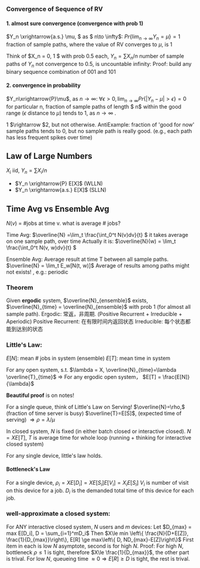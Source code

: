 ### Convergence of Sequence of RV
#### 1. almost sure convergence (convergence with prob 1)
$Y_n \xrightarrow{a.s.} \mu, $ as $  n\to \infty$:
$Pr\{\lim _{n\to\infty} Y_n=\mu\}=1$
fraction of sample paths, where the value of RV converges to $\mu$, is 1

Think of $X_n = 0, 1 $ with prob 0.5 each, $Y_n=\sum X_n / n$
number of sample paths of $Y_n$ not convergence to 0.5, is uncountable infinity:
Proof: build any binary sequence combination of 001 and 101

#### 2. convergence in probability
$Y_n\xrightarrow{P}\mu$, as $n\to \infty$:
$\forall \epsilon >0, \lim_{n\to\infty}Pr\{|Y_n-\mu|>\epsilon\}=0$
for particular n, fraction of sample paths of length $ n$ within the good range ($\epsilon$ distance to $\mu$) tends to 1, as $n\to\infty$ .

1 $\rightarrow $2, but not otherwise.
AntiExample:
fraction of 'good for now' sample paths tends to 0, but no sample path is really good. (e.g., each path has less frequent spikes over time)

## Law of Large Numbers
$X_i$ iid, $Y_n = \sum X_i  / n$
+ $Y_n \xrightarrow{P} E[X]$ (WLLN)
+ $Y_n \xrightarrow{a.s.} E[X]$ (SLLN)

## Time Avg vs Ensemble Avg
$N(v)$ = #jobs at time v. what is average # jobs?

Time Avg: $\overline{N} =\lim_t \frac{\int_0^t N(v)dv}{t} $
it takes average on one sample path, over time
Actually it is: $\overline{N}(w) = \lim_t \frac{\int_0^t N(v, w)dv}{t} $

Ensemble Avg:  Average result at time T between all sample paths.
$\overline{N} = \lim_t E_w[N(t, w)]$
Average of results among paths might not exists! , e.g.: periodic

### Theorem
Given __ergodic__ system, $\overline{N}_{ensemble}$ exists, $\overline{N}_{time} = \overline{N}_{ensemble}$ with prob 1 (for almost all sample path).
Ergodic: 常返，非周期. (Positive Recurrent + Irreducible + Aperiodic)
Positive Recurrent: 在有限时间内返回状态
Irreducible: 每个状态都能到达别的状态


### Little's Law:
$E[N]$: mean # jobs in system (ensemble)
$E[T]$: mean time in system

For any open system, s.t. $\lambda = X, \overline{N}_{time}=\lambda \overline{T}_{time}$
$\Rightarrow$ For any ergodic open system， $E[T] = \frac{E[N]}{\lambda}$

__Beautiful proof__ is on notes!

For a single queue, think of Little's Law on Serving!
$\overline{N}=\rho,$ (fraction of time server is busy)
$\overline{T}=E[S]$, (expected time of serving)
$\Rightarrow \rho = \lambda / \mu$

In closed system, $N$ is fixed (in either batch closed or interactive closed).
$N = X E[T]$, $T$ is average time for whole loop (running + thinking for interactive closed system)

For any single device, little's law holds.

#### Bottleneck's Law
For a single device, $\rho_i = X E[D_i] = X E[S_i]E[V_i] = X_i E[S_i]$
$V_i$ is number of visit on this device for a job.
$D_i$ is the demanded total time of this device for each job.

### well-approximate a closed system:
For ANY interactive closed system, $N$ users and $m$ devices:
Let $D_{max} = max E[D_i], D = \sum_{i=1}^mD_i$
Then $X\le min \left\{ \frac{N}{D+E[Z]}, \frac{1}{D_{max}}\right\},
E[R] \ge max\left\{ D, ND_{max}-E[Z]\right\}$
First item in each is low $N$ asymptote, second is for high $N$.
Proof:
For high $N$, bottleneck $\rho \le 1$ is tight, therefore $X\le \frac{1}{D_{max}}$, the other part is trival.
For low $N$, queueing time $\approx 0 \Rightarrow E[R]\ge D$ is tight, the rest is trival.
